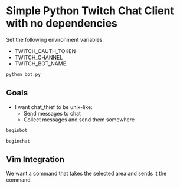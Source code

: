# Simple Python Twitch Chat Client with no dependencies

Set the following environment variables:

- TWITCH_OAUTH_TOKEN
- TWITCH_CHANNEL
- TWITCH_BOT_NAME

```bash
python bot.py
```

## Goals

- I want chat_thief to be unix-like:
  - Send messages to chat
  - Collect messages and send them somewhere

```bash
beginbot

beginchat
```

## Vim Integration

We want a command that takes the selected area and sends it the command
